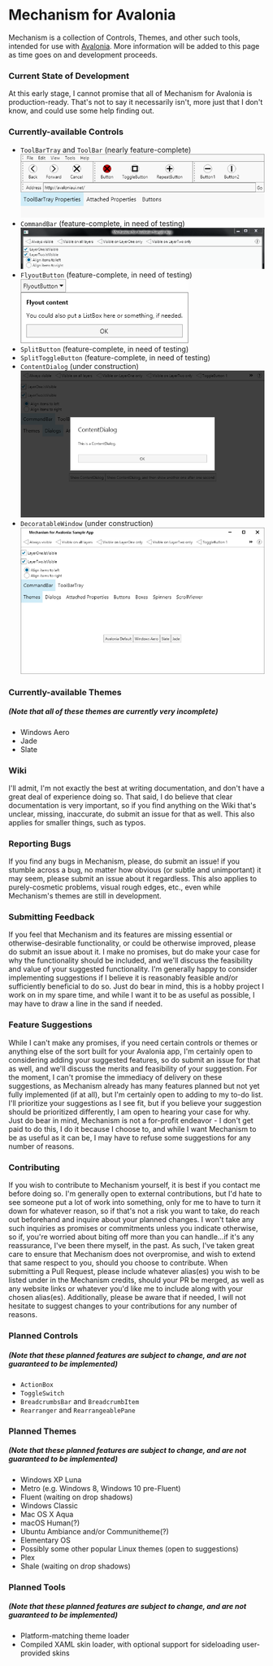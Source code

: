 # Mechanism for Avalonia

Mechanism is a collection of Controls, Themes, and other such tools, intended for use with [Avalonia](https://github.com/AvaloniaUI/Avalonia/). More information will be added to this page as time goes on and development proceeds.

### Current State of Development
At this early stage, I cannot promise that all of Mechanism for Avalonia is production-ready. That's not to say it necessarily isn't, more just that I don't know, and could use some help finding out.

### Currently-available Controls
- `ToolBarTray` and `ToolBar` (nearly feature-complete)<br/>![ToolBar and ToolBarTray in action](/ReadmeImages/ToolBar-ToolBarTray.gif)
- `CommandBar` (feature-complete, in need of testing)<br/>![CommandBar in action](/ReadmeImages/CommandBar.gif)
- `FlyoutButton` (feature-complete, in need of testing)<br/>![FlyoutButton](/ReadmeImages/FlyoutButton.png)
- `SplitButton` (feature-complete, in need of testing)
- `SplitToggleButton` (feature-complete, in need of testing)
- `ContentDialog` (under construction)<br/>![ContentDialog](/ReadmeImages/ContentDialog.png)
- `DecoratableWindow` (under construction)<br/>![DecoratableWindow](/ReadmeImages/DecoratableWindow.png)

### Currently-available Themes
##### (Note that all of these themes are currently very incomplete)
- Windows Aero
- Jade
- Slate

### Wiki
I'll admit, I'm not exactly the best at writing documentation, and don't have a great deal of experience doing so. That said, I do believe that clear documentation is very important, so if you find anything on the Wiki that's unclear, missing, inaccurate, do submit an issue for that as well. This also applies for smaller things, such as typos.

### Reporting Bugs
If you find any bugs in Mechanism, please, do submit an issue! if you stumble across a bug, no matter how obvious (or subtle and unimportant) it may seem, please submit an issue about it regardless. This also applies to purely-cosmetic problems, visual rough edges, etc., even while Mechanism's themes are still in development.

### Submitting Feedback
If you feel that Mechanism and its features are missing essential or otherwise-desirable functionality, or could be otherwise improved, please do submit an issue about it. I make no promises, but do make your case for why the functionality should be included, and we'll discuss the feasibility and value of your suggested functionality. I'm generally happy to consider implementing suggestions if I believe it is reasonably feasible and/or sufficiently beneficial to do so. Just do bear in mind, this is a hobby project I work on in my spare time, and while I want it to be as useful as possible, I may have to draw a line in the sand if needed.

### Feature Suggestions
While I can't make any promises, if you need certain controls or themes or anything else of the sort built for your Avalonia app, I'm certainly open to considering adding your suggested features, so do submit an issue for that as well, and we'll discuss the merits and feasibility of your suggestion. For the moment, I can't promise the immediacy of delivery on these suggestions, as Mechanism already has many features planned but not yet fully implemented (if at all), but I'm certainly open to adding to my to-do list. I'll prioritize your suggestions as I see fit, but if you believe your suggestion should be prioritized differently, I am open to hearing your case for why. Just do bear in mind, Mechanism is not a for-profit endeavor - I don't get paid to do this, I do it because I choose to, and while I want Mechanism to be as useful as it can be, I may have to refuse some suggestions for any number of reasons.

### Contributing
If you wish to contribute to Mechanism yourself, it is best if you contact me before doing so. I'm generally open to external contributions, but I'd hate to see someone put a lot of work into something, only for me to have to turn it down for whatever reason, so if that's not a risk you want to take, do reach out beforehand and inquire about your planned changes. I won't take any such inquiries as promises or commitments unless you indicate otherwise, so if, you're worried about biting off more than you can handle...if it's any reassurance, I've been there myself, in the past. As such, I've taken great care to ensure that Mechanism does not overpromise, and wish to extend that same respect to you, should you choose to contribute.
When submitting a Pull Request, please include whatever alias(es) you wish to be listed under in the Mechanism credits, should your PR be merged, as well as any website links or whatever you'd like me to include along with your chosen alias(es). Additionally, please be aware that if needed, I will not hesitate to suggest changes to your contributions for any number of reasons.

### Planned Controls
##### (Note that these planned features are subject to change, and are not guaranteed to be implemented)
- `ActionBox`
- `ToggleSwitch`
- `BreadcrumbsBar` and `BreadcrumbItem`
- `Rearranger` and `RearrangeablePane`

### Planned Themes
##### (Note that these planned features are subject to change, and are not guaranteed to be implemented)
- Windows XP Luna
- Metro (e.g. Windows 8, Windows 10 pre-Fluent)
- Fluent (waiting on drop shadows)
- Windows Classic
- Mac OS X Aqua
- macOS Human(?)
- Ubuntu Ambiance and/or Communitheme(?)
- Elementary OS
- Possibly some other popular Linux themes (open to suggestions)
- Plex
- Shale (waiting on drop shadows)

### Planned Tools
##### (Note that these planned features are subject to change, and are not guaranteed to be implemented)
- Platform-matching theme loader
- Compiled XAML skin loader, with optional support for sideloading user-provided skins
